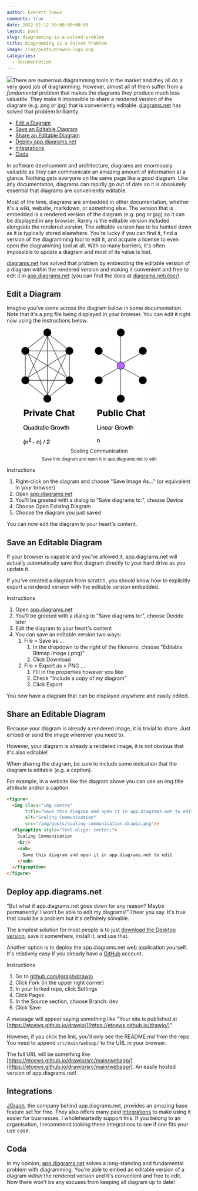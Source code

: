 ```yaml
---
author: Everett Toews
comments: true
date: 2022-01-12 10:00:00+00:00
layout: post
slug: diagramming-is-a-solved-problem
title: Diagramming is a Solved Problem
image: /img/posts/drawio-logo.png
categories:
  - documentation
---
```

<img class="img-right" src="{{ page.image }}"/>There are numerous diagramming tools in the market and they all do a very good job of diagramming. However, almost all of them suffer from a _fundamental_ problem that makes the diagrams they produce much less valuable. They make it impossible to share a rendered version of the diagram (e.g. png or jpg) that is conveniently editable. [diagrams.net](https://www.diagrams.net/) has solved that problem brilliantly.

<!--more-->

<!-- TOC -->

* [Edit a Diagram](#edit-a-diagram)
* [Save an Editable Diagram](#save-an-editable-diagram)
* [Share an Editable Diagram](#share-an-editable-diagram)
* [Deploy app.diagrams.net](#deploy-appdiagramsnet)
* [Integrations](#integrations)
* [Coda](#coda)

<!-- /TOC -->

In software development and architecture, diagrams are enormously valuable as they can communicate an amazing amount of information at a glance. Nothing gets everyone on the same page like a good diagram. Like any documentation, diagrams can rapidly go out of date so it is absolutely essential that diagrams are conveniently editable.

Most of the time, diagrams are embedded in other documentation, whether it's a wiki, website, markdown, or something else. The version that is embedded is a rendered version of the diagram (e.g. png or jpg) so it can be displayed in any browser. Rarely is the editable version included alongside the rendered version. The editable version has to be hunted down as it is typically stored elsewhere. You're lucky if you can find it, find a version of the diagramming tool to edit it, and acquire a license to even open the diagramming tool at all. With so many barriers, it's often impossible to update a diagram and most of its value is lost.

[diagrams.net](https://www.diagrams.net/) has solved that problem by embedding the editable version of a diagram _within_ the rendered version and making it convenient and free to edit it in [app.diagrams.net](https://app.diagrams.net/) (you can find the docs at [diagrams.net/doc/](https://www.diagrams.net/doc/)).

## Edit a Diagram

Imagine you've come across the diagram below in some documentation. Note that it's a png file being displayed in your browser. You can edit it right now using the instructions below.

<figure>
  <img class="img-centre" title="Save this diagram and open it in app.diagrams.net to edit" alt="Scaling Communication" src="/img/posts/scaling-communication.drawio.png"/>
  <figcaption style="text-align: center;">Scaling Communication<br/><sub>Save this diagram and open it in app.diagrams.net to edit</sub></figcaption>
</figure>

Instructions

1. Right-click on the diagram and choose "Save Image As..." (or equivalent in your browser)
1. Open [app.diagrams.net](https://app.diagrams.net/)
1. You'll be greeted with a dialog to "Save diagrams to:", choose Device
1. Choose Open Existing Diagram
1. Choose the diagram you just saved

You can now edit the diagram to your heart's content.

## Save an Editable Diagram

If your browser is capable and you've allowed it, app.diagrams.net will actually automatically save that diagram directly to your hard drive as you update it.

If you've created a diagram from scratch, you should know how to explicitly export a rendered version with the editable version embedded.

Instructions

1. Open [app.diagrams.net](https://app.diagrams.net/)
1. You'll be greeted with a dialog to "Save diagrams to:", choose Decide later
1. Edit the diagram to your heart's content
1. You can save an editable version two ways:
    1. File > Save as ...
        1. In the dropdown to the right of the filename, choose "Editable Bitmap Image (.png)"
        1. Click Download
    1. File > Export as > PNG ...
        1. Fill in the properties however you like
        1. Check "Include a copy of my diagram"
        1. Click Export

You now have a diagram that can be displayed anywhere and easily edited.

## Share an Editable Diagram

Because your diagram is already a rendered image, it is trivial to share. Just embed or send the image wherever you need to.

However, your diagram is already a rendered image, it is not obvious that it's also editable!

When sharing the diagram, be sure to include some indication that the diagram is editable (e.g. a caption).

For example, in a website like the diagram above you can use an img title attribute and/or a caption.

```html
<figure>
  <img class="img-centre"
       title="Save this diagram and open it in app.diagrams.net to edit"
       alt="Scaling Communication"
       src="/img/posts/scaling-communication.drawio.png"/>
  <figcaption style="text-align: center;">
    Scaling Communication
    <br/>
    <sub>
      Save this diagram and open it in app.diagrams.net to edit
    </sub>
  </figcaption>
</figure>
```

## Deploy app.diagrams.net

"But what if app.diagrams.net goes down for any reason? Maybe permanently! I won't be able to edit my diagrams!" I hear you say. It's true that could be a problem but it's definitely solvable.

The simplest solution for most people is to just [download the Desktop version](https://github.com/jgraph/drawio-desktop/releases), save it somewhere, install it, and use that.

Another option is to deploy the app.diagrams.net web application yourself. It's relatively easy if you already have a [GitHub](https://github.com/) account.

Instructions

1. Go to [github.com/jgraph/drawio](https://github.com/jgraph/drawio)
1. Click Fork (in the upper right corner)
1. In your forked repo, click Settings
1. Click Pages
1. In the Source section, choose Branch: dev
1. Click Save

A message will appear saying something like "Your site is published at [https://etoews.github.io/drawio/](https://etoews.github.io/drawio/)".

However, if you click the link, you'll only see the README.md from the repo. You need to append `src/main/webapp/` to the URL in your browser.

The full URL will be something like [https://etoews.github.io/drawio/src/main/webapp/](https://etoews.github.io/drawio/src/main/webapp/). An easily hosted version of app.diagrams.net!

## Integrations

[JGraph](https://www.diagrams.net/about), the company behind app.diagrams.net, provides an amazing base feature set for free. They also offers many paid [integrations](https://www.diagrams.net/integrations) to make using it easier for businesses. I wholeheartedly support this. If you belong to an organisation, I recommend looking these integrations to see if one fits your use case.

## Coda

In my opinion, [app.diagrams.net](https://app.diagrams.net/) solves a long-standing and fundamental problem with diagramming. You're able to embed an editable version of a diagram _within_ the rendered version and it's convenient and free to edit. Now there won't be any excuses from keeping all diagram up to date!
